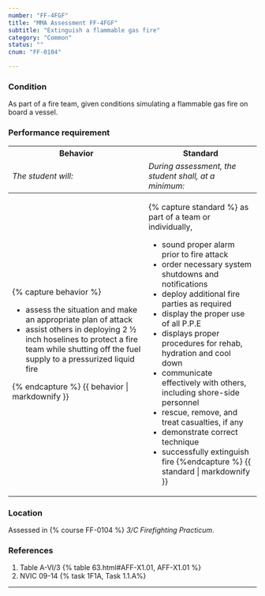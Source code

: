 ```yaml
---
number: "FF-4FGF"
title: "MMA Assessment FF-4FGF"
subtitle: "Extinguish a flammable gas fire"
category: "Common"
status: ""
cnum: "FF-0104"

---
```

### Condition

As part of a fire team, given conditions simulating a flammable gas fire on board a vessel.

### Performance requirement 

<table width='100%' class='Guidelines'>
 <thead>
 <tr>
     <th class='thirty'>Behavior</th>
     <th class='seventy'>Standard</th>
 </tr>
 <tr>
     <td><em>The student will:</em></td>
     <td><em>During assessment, the student shall, at a minimum:</em></td>
 </tr>
 </thead>
 <tbody>
 

<tr><td>

{% capture behavior %}
* assess the situation and make an appropriate plan of attack
* assist others in deploying 2 ½ inch hoselines to protect a fire team while shutting off the fuel supply to a pressurized liquid fire

{% endcapture %}
{{ behavior | markdownify }}

</td><td>

{% capture standard %}
as part of a team or individually,

* sound proper alarm prior to fire attack
* order necessary system shutdowns and notifications
* deploy additional fire parties as required 
* display the proper use of all P.P.E
* displays proper procedures for rehab, hydration and cool down 
* communicate effectively with others, including shore-side personnel
* rescue, remove, and treat casualties, if any
* demonstrate correct technique
* successfully extinguish fire
{%endcapture %}
{{ standard | markdownify }}

</td></tr>



 </tbody>
 </table>

### Location

Assessed in  {% course  FF-0104 %}  *3/C Firefighting Practicum*.

### References

1.  Table A-VI/3 {% table 63.html#AFF-X1.01, AFF-X1.01 %}
1.  NVIC 09-14 {% task 1F1A, Task 1.1.A%}

***

